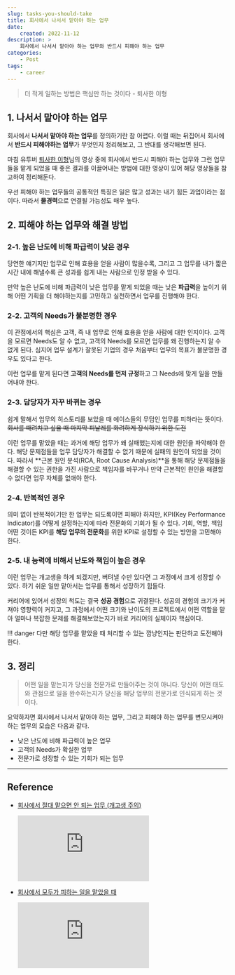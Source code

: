 ```yaml
---
slug: tasks-you-should-take
title: 회사에서 나서서 맡아야 하는 업무
date:
    created: 2022-11-12
description: >
    회사에서 나서서 맡아야 하는 업무와 반드시 피해야 하는 업무
categories:
    - Post
tags:
    - career
---
```


> 더 적게 일하는 방법은 핵심만 하는 것이다 - 퇴사한 이형

<!-- more -->

## 1. 나서서 맡아야 하는 업무

회사에서 **나서서 맡아야 하는 업무**를 정의하기란 참 어렵다. 이럴 때는 뒤집어서 회사에서 **반드시 피해야하는 업무**가 무엇인지 정리해보고, 그 반대를 생각해보면 된다.  

마침 유투버 [퇴사한 이형](https://www.youtube.com/c/%ED%87%B4%EC%82%AC%ED%95%9C%EC%9D%B4%ED%98%95)님의 영상 중에 회사에서 반드시 피해야 하는 업무와 그런 업무들을 맡게 되었을 때 좋은 결과를 이끌어내는 방법에 대한 영상이 있어 해당 영상들을 참고하여 정리해둔다.  

우선 피해야 하는 업무들의 공통적인 특징은 일은 많고 성과는 내기 힘든 과업이라는 점이다. 따라서 **물경력**으로 연결될 가능성도 매우 높다.  

## 2. 피해야 하는 업무와 해결 방법

### 2-1. 높은 난도에 비해 파급력이 낮은 경우

당연한 얘기지만 업무로 인해 효용을 얻을 사람이 많을수록, 그리고 그 업무를 내가 짧은 시간 내에 해낼수록 큰 성과를 쉽게 내는 사람으로 인정 받을 수 있다.  

만약 높은 난도에 비해 파급력이 낮은 업무를 맡게 되었을 때는 낮은 **파급력**을 높이기 위해 어떤 기획을 더 해야하는지를 고민하고 실천하면서 업무를 진행해야 한다.  

### 2-2. 고객의 Needs가 불분명한 경우

이 관점에서의 핵심은 고객, 즉 내 업무로 인해 효용을 얻을 사람에 대한 인지이다. 고객을 모르면 Needs도 알 수 없고, 고객의 Needs를 모르면 업무를 왜 진행하는지 알 수 없게 된다. 심지어 업무 설계가 잘못된 기업의 경우 처음부터 업무의 목표가 불분명한 경우도 있다고 한다.  

이런 업무를 맡게 된다면 **고객의 Needs를 먼저 규정**하고 그 Needs에 맞게 일을 만들어내야 한다.  

### 2-3. 담당자가 자꾸 바뀌는 경우

쉽게 말해서 업무의 히스토리를 보았을 때 에이스들의 무덤인 업무를 피하라는 뜻이다. ~~회사를 때려치고 싶을 때 마지막 피날레를 화려하게 장식하기 위한 도전~~  

이런 업무를 맡았을 때는 과거에 해당 업무가 왜 실패했는지에 대한 원인을 파악해야 한다. 해당 문제점들을 업무 담당자가 해결할 수 없기 때문에 실패의 원인이 되었을 것이다. 따라서 **근본 원인 분석(RCA, Root Cause Analysis)**을 통해 해당 문제점들을 해결할 수 있는 권한을 가진 사람으로 책임자를 바꾸거나 만약 근본적인 원인을 해결할 수 없다면 업무 자체를 없애야 한다.  

### 2-4. 반복적인 경우

의미 없이 반복적이기만 한 업무는 되도록이면 피해야 하지만, KPI(Key Performance Indicator)를 어떻게 설정하는지에 따라 전문화의 기회가 될 수 있다. 기회, 역할, 책임 어떤 것이든 KPI를 **해당 업무의 전문화**를 위한 KPI로 설정할 수 있는 방안을 고민해야 한다.  

### 2-5. 내 능력에 비해서 난도와 책임이 높은 경우

이런 업무는 개고생을 하게 되겠지만, 버텨낼 수만 있다면 그 과정에서 크게 성장할 수 있다. 하기 쉬운 일만 맡아서는 업무를 통해서 성장하기 힘들다.  

커리어에 있어서 성장의 척도는 결국 **성공 경험**으로 귀결된다. 성공의 경험의 크기가 커져야 영향력이 커지고, 그 과정에서 어떤 크기와 난이도의 프로젝트에서 어떤 역할을 맡아 얼마나 복잡한 문제를 해결해보았는지가 바로 커리어의 실체이자 핵심이다.

!!! danger
    다만 해당 업무를 맡았을 때 처리할 수 있는 깜냥인지는 판단하고 도전해야 한다.  

## 3. 정리

> 어떤 일을 맡는지가 당신을 전문가로 만들어주는 것이 아니다. 당신이 어떤 태도와 관점으로 일을 완수하는지가 당신을 해당 업무의 전문가로 인식되게 하는 것이다.  

요약하자면 회사에서 나서서 맡아야 하는 업무, 그리고 피해야 하는 업무를 변모시켜야하는 업무의 모습은 다음과 같다.  

- 낮은 난도에 비해 파급력이 높은 업무
- 고객의 Needs가 확실한 업무
- 전문가로 성장할 수 있는 기회가 되는 업무

---
## Reference
- [회사에서 절대 맡으면 안 되는 업무 (개고생 주의)](https://youtu.be/5rlUa1el3AU)  
    <iframe src="https://www.youtube.com/embed/5rlUa1el3AU" title="회사에서 절대 맡으면 안 되는 업무 (개고생 주의)" frameborder="0" allowfullscreen></iframe>

- [회사에서 모두가 피하는 일을 맡았을 때](https://youtu.be/vOfTE79BpAQ)  
    <iframe src="https://www.youtube.com/embed/vOfTE79BpAQ" title="회사에서 모두가 피하는 일을 맡았을 때" frameborder="0" allowfullscreen></iframe>
